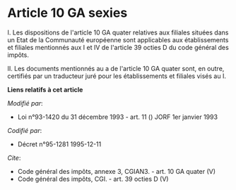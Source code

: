 # Article 10 GA sexies

I. Les dispositions de l'article 10 GA quater relatives aux filiales situées dans un Etat de la Communauté européenne sont
applicables aux établissements et filiales mentionnés aux I et IV de l'article 39 octies D du code général des impôts. 

II. Les documents mentionnés au a de l'article 10 GA quater sont, en outre, certifiés par un traducteur juré pour les
établissements et filiales visés au I.

**Liens relatifs à cet article**

_Modifié par_:

  - Loi n°93-1420 du 31 décembre 1993 - art. 11 () JORF 1er janvier 1993

_Codifié par_:

  - Décret n°95-1281 1995-12-11

_Cite_:

  - Code général des impôts, annexe 3, CGIAN3. - art. 10 GA quater (V)
  - Code général des impôts, CGI. - art. 39 octies D (V)
